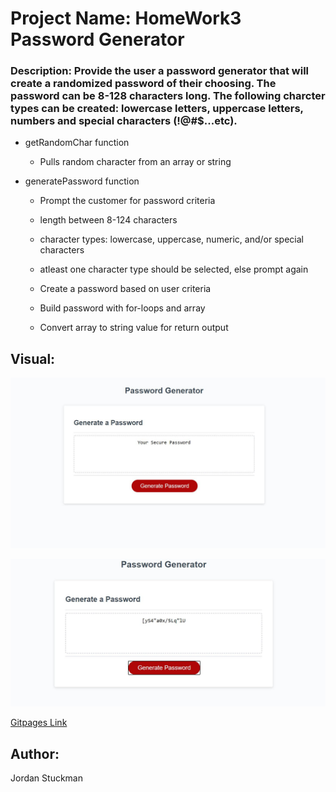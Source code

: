 # Project Name: HomeWork3 Password Generator

### Description: Provide the user a password generator that will create a randomized password of their choosing. The password can be 8-128 characters long. The following charcter types can be created: lowercase letters, uppercase letters, numbers and special characters (!@#$...etc).

* getRandomChar function
  * Pulls random character from an array or string
  
* generatePassword function

  * Prompt the customer for password criteria
   * length between 8-124 characters
   * character types: lowercase, uppercase, numeric, and/or special characters
   * atleast one character type should be selected, else prompt again
   
  * Create a  password based on user criteria
   * Build password with for-loops and array
   * Convert array to string value for return output
 
    



## Visual:
![Default Page](./Assets/DefaultPage.JPG)

![Output Page](./Assets/OutputPage.JPG)

[Gitpages Link](https://jordanks93.github.io/HomeWork3PasswordGenerator/)


## Author: 
Jordan Stuckman
